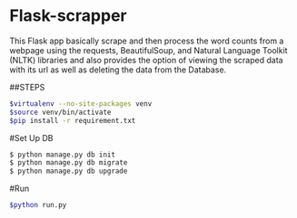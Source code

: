 # Flask-scrapper

This Flask app basically scrape and then process the word counts from a webpage using the requests, BeautifulSoup, and Natural Language Toolkit (NLTK) libraries and also provides the option of viewing the scraped data with its url as well as deleting the data from the Database.

##STEPS

```sh
$virtualenv --no-site-packages venv
$source venv/bin/activate
$pip install -r requirement.txt
```

#Set Up DB
```sh
$ python manage.py db init
$ python manage.py db migrate
$ python manage.py db upgrade
```

#Run
```sh
$python run.py
```
